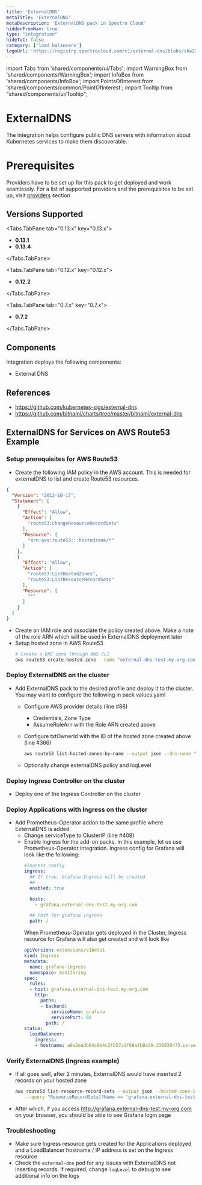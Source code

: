 ```yaml
---
title: 'ExternalDNS'
metaTitle: 'ExternalDNS'
metaDescription: 'ExternalDNS pack in Spectro Cloud'
hiddenFromNav: true
type: "integration"
hideToC: false
category: ['load balancers']
logoUrl: 'https://registry.spectrocloud.com/v1/external-dns/blobs/sha256:1bfd6dceb0b50efee4068cd6321511f6b24be86e2d613e0a8206e716ba7aea3f?type=image/png'
---
```


import Tabs from 'shared/components/ui/Tabs';
import WarningBox from 'shared/components/WarningBox';
import InfoBox from 'shared/components/InfoBox';
import PointsOfInterest from 'shared/components/common/PointOfInterest';
import Tooltip from "shared/components/ui/Tooltip";



# ExternalDNS

The integration helps configure public DNS servers with information about Kubernetes services to make them discoverable.

# Prerequisites

Providers have to be set up for this pack to get deployed and work seamlessly. For a list of supported providers and the prerequisites to be set up, visit [providers](https://github.com/kubernetes-sigs/external-dns#status-of-providers) section

## Versions Supported
<Tabs>

<Tabs.TabPane tab="0.13.x" key="0.13.x">

* **0.13.1**
* **0.13.4**

</Tabs.TabPane>

<Tabs.TabPane tab="0.12.x" key="0.12.x">

* **0.12.2**

</Tabs.TabPane>

<Tabs.TabPane tab="0.7.x" key="0.7.x">

* **0.7.2**

</Tabs.TabPane>

</Tabs>

## Components

Integration deploys the following components:
* External DNS

## References

* https://github.com/kubernetes-sigs/external-dns
* https://github.com/bitnami/charts/tree/master/bitnami/external-dns

## ExternalDNS for Services on AWS Route53 Example

### Setup prerequisites for AWS Route53

* Create the following IAM policy in the AWS account. This is needed for externalDNS to list and create Route53 resources.

```json
{
  "Version": "2012-10-17",
  "Statement": [
    {
      "Effect": "Allow",
      "Action": [
        "route53:ChangeResourceRecordSets"
      ],
      "Resource": [
        "arn:aws:route53:::hostedzone/*"
      ]
    },
    {
      "Effect": "Allow",
      "Action": [
        "route53:ListHostedZones",
        "route53:ListResourceRecordSets"
      ],
      "Resource": [
        "*"
      ]
    }
  ]
}
```
* Create an IAM role and associate the policy created above. Make a note of the role ARN which will be used in ExternalDNS deployment later
* Setup hosted zone in AWS Route53
  ```bash
  # Create a DNS zone through AWS CLI
  aws route53 create-hosted-zone --name "external-dns-test.my-org.com." --caller-reference "external-dns-test-$(date +%s)"
  ```

### Deploy ExternalDNS on the cluster

* Add ExternalDNS pack to the desired profile and deploy it to the cluster.
  You may want to configure the following in pack values.yaml
  * Configure AWS provider details (line #86)
    * Credentials, Zone Type
    * AssumeRoleArn with the Role ARN created above

  * Configure txtOwnerId with the ID of the hosted zone created above (line #366)
    ```bash
    aws route53 list-hosted-zones-by-name --output json --dns-name "external-dns-test.my-org.com." | jq -r '.HostedZones[0].Id'
    ```
  * Optionally change externalDNS policy and logLevel

### Deploy Ingress Controller on the cluster

* Deploy one of the Ingress Controller on the cluster

### Deploy Applications with Ingress on the cluster

* Add Prometheus-Operator addon to the same profile where ExternalDNS is added
  * Change serviceType to ClusterIP (line #408)
  * Enable Ingress for the add-on packs. In this example, let us use Prometheus-Operator integration.
    Ingress config for Grafana will look like the following:
    ```yaml
    #Ingress config
    ingress:
      ## If true, Grafana Ingress will be created
      ##
      enabled: true

      hosts:
        - grafana.external-dns-test.my-org.com

      ## Path for grafana ingress
      path: /
    ```
    When Prometheus-Operator gets deployed in the Cluster, Ingress resource for Grafana will also get created and will look like
    ```yaml
    apiVersion: extensions/v1beta1
    kind: Ingress
    metadata:
      name: grafana-ingress
      namespace: monitoring
    spec:
      rules:
      - host: grafana.external-dns-test.my-org.com
        http:
          paths:
          - backend:
              serviceName: grafana
              servicePort: 80
            path: /
    status:
      loadBalancer:
        ingress:
        - hostname: a9a2eadb64c8e4c2fb37a1f69afb0a30-330939473.us-west-2.elb.amazonaws.com
    ```

### Verify ExternalDNS (Ingress example)

  * If all goes well, after 2 minutes, ExternalDNS would have inserted 2 records on your hosted zone
    ```bash
    aws route53 list-resource-record-sets --output json --hosted-zone-id "/hostedzone/ZEWFWZ4R16P7IB" \
        --query "ResourceRecordSets[?Name == 'grafana.external-dns-test.my-org.com.']|[?Type == 'A']"
    ```
  * After which, if you access http://grafana.external-dns-test.my-org.com on your browser, you should be able to see Grafana login page

### Troubleshooting

* Make sure Ingress resource gets created for the Applications deployed and a LoadBalancer hostname / IP address is set on the Ingress resource
* Check the `external-dns` pod for any issues with ExternalDNS not inserting records. If required, change `logLevel` to debug to see additional info on the logs
